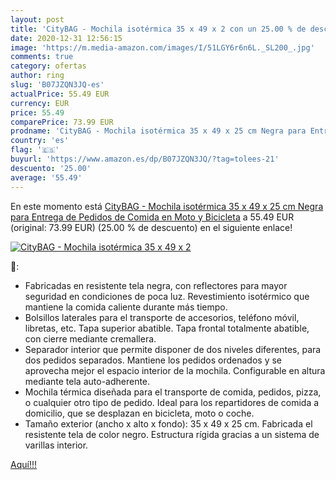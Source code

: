 ```yaml
---
layout: post
title: 'CityBAG - Mochila isotérmica 35 x 49 x 2 con un 25.00 % de descuento'
date: 2020-12-31 12:56:15
image: 'https://m.media-amazon.com/images/I/51LGY6r6n6L._SL200_.jpg'
comments: true
category: ofertas
author: ring
slug: 'B07JZQN3JQ-es'
actualPrice: 55.49 EUR
currency: EUR
price: 55.49
comparePrice: 73.99 EUR
prodname: 'CityBAG - Mochila isotérmica 35 x 49 x 25 cm Negra para Entrega de Pedidos de Comida en Moto y Bicicleta'
country: 'es'
flag: '🇪🇸'
buyurl: 'https://www.amazon.es/dp/B07JZQN3JQ/?tag=tolees-21'
descuento: '25.00'
average: '55.49'
---
```


En este momento está [CityBAG - Mochila isotérmica 35 x 49 x 25 cm Negra para Entrega de Pedidos de Comida en Moto y Bicicleta](https://www.amazon.es/dp/B07JZQN3JQ/?tag=tolees-21) a 55.49 EUR (original: 73.99 EUR) (25.00 %  de descuento) en el siguiente enlace!

[![CityBAG - Mochila isotérmica 35 x 49 x 2](https://m.media-amazon.com/images/I/51LGY6r6n6L._SL200_.jpg)](https://www.amazon.es/dp/B07JZQN3JQ/?tag=tolees-21)

🔎:

- Fabricadas en resistente tela negra, con reflectores para mayor seguridad en condiciones de poca luz. Revestimiento isotérmico que mantiene la comida caliente durante más tiempo.
- Bolsillos laterales para el transporte de accesorios, teléfono móvil, libretas, etc. Tapa superior abatible. Tapa frontal totalmente abatible, con cierre mediante cremallera.
- Separador interior que permite disponer de dos niveles diferentes, para dos pedidos separados. Mantiene los pedidos ordenados y se aprovecha mejor el espacio interior de la mochila. Configurable en altura mediante tela auto-adherente.
- Mochila térmica diseñada para el transporte de comida, pedidos, pizza, o cualquier otro tipo de pedido. Ideal para los repartidores de comida a domicilio, que se desplazan en bicicleta, moto o coche.
- Tamaño exterior (ancho x alto x fondo): 35 x 49 x 25 cm. Fabricada el resistente tela de color negro. Estructura rígida gracias a un sistema de varillas interior.

[Aquí!!!](https://www.amazon.es/dp/B07JZQN3JQ/?tag=tolees-21)
